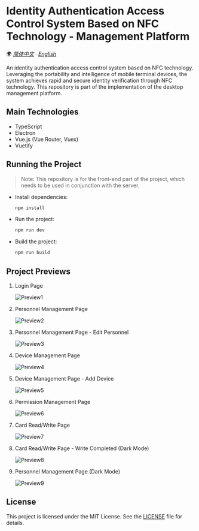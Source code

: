 # Identity Authentication Access Control System Based on NFC Technology - Management Platform

🌍 *[简体中文](README.md) ∙ [English](README-EN.md)*

An identity authentication access control system based on NFC technology. Leveraging the portability and intelligence of mobile terminal devices, the system achieves rapid and secure identity verification through NFC technology. This repository is part of the implementation of the desktop management platform.

## Main Technologies

- TypeScript
- Electron
- Vue.js (Vue Router, Vuex)
- Vuetify

## Running the Project

> Note: This repository is for the front-end part of the project, which needs to be used in conjunction with the server.

- Install dependencies:

    ```bash
    npm install
    ```

- Run the project:

    ```bash
    npm run dev
    ```

- Build the project:

    ```bash
    npm run build
    ```

## Project Previews

1. Login Page

    ![Preview1](preview/1.png)

2. Personnel Management Page

    ![Preview2](preview/2.png)

3. Personnel Management Page - Edit Personnel

    ![Preview3](preview/3.png)

4. Device Management Page

    ![Preview4](preview/4.png)

5. Device Management Page - Add Device

    ![Preview5](preview/5.png)

6. Permission Management Page

    ![Preview6](preview/6.png)

7. Card Read/Write Page

    ![Preview7](preview/7.png)

8. Card Read/Write Page - Write Completed (Dark Mode)

    ![Preview8](preview/8.png)

9. Personnel Management Page (Dark Mode)

    ![Preview9](preview/9.png)

## License

This project is licensed under the MIT License. See the [LICENSE](LICENSE.md) file for details.
